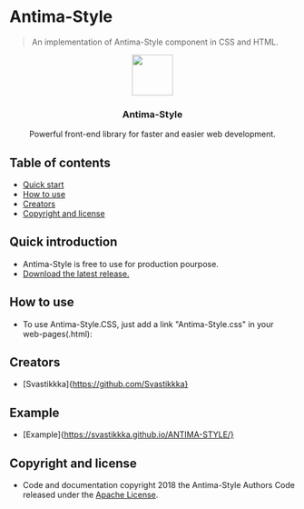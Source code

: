 
# Antima-Style

>An implementation of Antima-Style component in CSS and HTML.

<p align="center">
<img src="Images/antima-style.png" alt="" width=72 height=72>
</a>
<h3 align="center">Antima-Style</h3>
<p align="center">
Powerful front-end library for faster and easier web development.
<br>
  
  
## Table of contents

- [Quick start](#quick-introduction)
- [How to use](#how-to-use)
- [Creators](#creators)
- [Copyright and license](#copyright-and-license)


## Quick introduction
- Antima-Style is free to use for production pourpose.
- [Download the latest release.](https://github.com/Svastikkka/Antima-Style.git)

## How to use
- To use Antima-Style.CSS, just add a link  "Antima-Style.css" in your web-pages(.html):

## Creators
- [Svastikkka]{https://github.com/Svastikkka}

## Example
- [Example]{https://svastikkka.github.io/ANTIMA-STYLE/}

## Copyright and license
- Code and documentation copyright 2018 the Antima-Style Authors Code released under the [Apache License](https://github.com/Manshu-Sharma/Antima-Style/blob/master/LICENSE).
